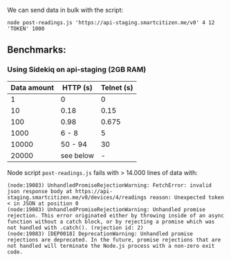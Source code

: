 
We can send data in bulk with the script:

`node post-readings.js 'https://api-staging.smartcitizen.me/v0' 4 12 'TOKEN' 1000`



## Benchmarks:

### Using Sidekiq on api-staging (2GB RAM)
|Data amount | HTTP (s) | Telnet (s)  |
|-|-|-|
|1    | 0     | 0 |
|10   | 0.18  | 0.15 |
|100  | 0.98  | 0.675 |
|1000 | 6 - 8 | 5 |
|10000| 50 - 94 | 30 |
|20000| see below| - |

Node script `post-readings.js` fails with > 14.000 lines of data with:

```
(node:19083) UnhandledPromiseRejectionWarning: FetchError: invalid json response body at https://api-staging.smartcitizen.me/v0/devices/4/readings reason: Unexpected token < in JSON at position 0
(node:19083) UnhandledPromiseRejectionWarning: Unhandled promise rejection. This error originated either by throwing inside of an async function without a catch block, or by rejecting a promise which was not handled with .catch(). (rejection id: 2)
(node:19083) [DEP0018] DeprecationWarning: Unhandled promise rejections are deprecated. In the future, promise rejections that are not handled will terminate the Node.js process with a non-zero exit code.

```
